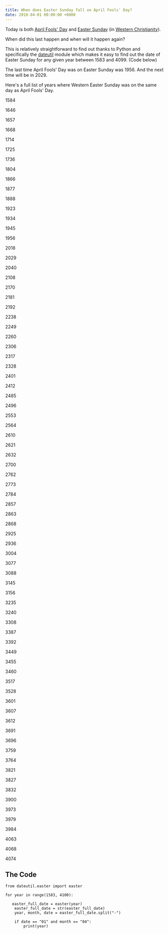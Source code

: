 ```yaml
---
title: When does Easter Sunday fall on April Fools' Day?
date: 2018-04-01 00:00:00 +0000
---
```

<p>Today is both <a href="https://en.wikipedia.org/wiki/April_Fools'_Day">April Fools' Day</a> and <a href="https://en.wikipedia.org/wiki/Easter">Easter Sunday</a> (in <a href="https://en.wikipedia.org/wiki/Western_Christianity">Western Christianity</a>).</p><p>When did this last happen and when will it happen again?</p><p>This is relatively straightforward to find out thanks to Python and specifically the <a href="https://github.com/dateutil/dateutil">dateutil</a> module which makes it easy to find out the date of Easter Sunday  for any given year between 1583 and 4099. (Code below)<br></p><p>The last time April Fools' Day was on Easter Sunday was 1956. And the next time will be in 2029.<br></p><p>Here's a full list of years where Western Easter Sunday was on the same day as April Fools' Day.<br></p><p>1584</p><p>1646</p><p>1657</p><p>1668</p><p>1714</p><p>1725</p><p>1736</p><p>1804</p><p>1866</p><p>1877</p><p>1888</p><p>1923</p><p>1934</p><p>1945</p><p>1956</p><p>2018</p><p>2029</p><p>2040</p><p>2108</p><p>2170</p><p>2181</p><p>2192</p><p>2238</p><p>2249</p><p>2260</p><p>2306</p><p>2317</p><p>2328</p><p>2401</p><p>2412</p><p>2485</p><p>2496</p><p>2553</p><p>2564</p><p>2610</p><p>2621</p><p>2632</p><p>2700</p><p>2762</p><p>2773</p><p>2784</p><p>2857</p><p>2863</p><p>2868</p><p>2925</p><p>2936</p><p>3004</p><p>3077</p><p>3088</p><p>3145</p><p>3156</p><p>3235</p><p>3240</p><p>3308</p><p>3387</p><p>3392</p><p>3449</p><p>3455</p><p>3460</p><p>3517</p><p>3528</p><p>3601</p><p>3607</p><p>3612</p><p>3691</p><p>3696</p><p>3759</p><p>3764</p><p>3821</p><p>3827</p><p>3832</p><p>3900</p><p>3973</p><p>3979</p><p>3984</p><p>4063</p><p>4068</p><p>4074</p><h2>The Code<br></h2><p><code>from dateutil.easter import easter</code></p><p><code>for year in range(1583, 4100):</code></p><p><code>&nbsp;&nbsp; easter_full_date = easter(year)<br>&nbsp;&nbsp;&nbsp; easter_full_date = str(easter_full_date)<br>&nbsp;&nbsp;&nbsp; year, month, date = easter_full_date.split("-")</code></p><p><code>&nbsp;&nbsp;&nbsp; if date == "01" and month == "04":<br>&nbsp;&nbsp;&nbsp;&nbsp;&nbsp;&nbsp;&nbsp; print(year)
  </code></p>
